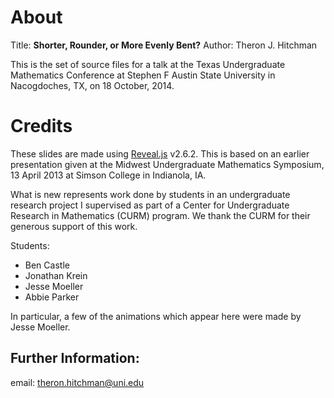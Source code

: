# About

Title: **Shorter, Rounder, or More Evenly Bent?**
Author: Theron J. Hitchman


This is the set of source files for a talk at the Texas Undergraduate Mathematics
Conference at Stephen F Austin State University in Nacogdoches, TX, on 18 October,
2014.

# Credits

These slides are made using [Reveal.js]() v2.6.2. This is based on an earlier
presentation given at the Midwest Undergraduate Mathematics Symposium, 13 April 2013
at Simson College in Indianola, IA.

What is new represents work done by students in an undergraduate research project
I supervised as part of a Center for Undergraduate Research in Mathematics (CURM)
program. We thank the CURM for their generous support of this work.

Students:

- Ben Castle
- Jonathan Krein
- Jesse Moeller
- Abbie Parker

In particular, a few of the animations which appear here were made by Jesse Moeller.

## Further Information:

email: theron.hitchman@uni.edu
